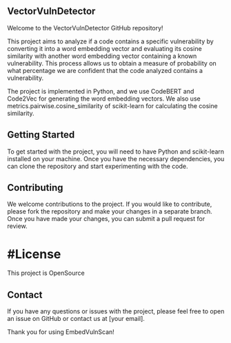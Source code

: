 ## VectorVulnDetector
Welcome to the VectorVulnDetector GitHub repository!

This project aims to analyze if a code contains a specific vulnerability by converting it into a word embedding vector and evaluating its cosine similarity with another word embedding vector containing a known vulnerability. This process allows us to obtain a measure of probability on what percentage we are confident that the code analyzed contains a vulnerability.

The project is implemented in Python, and we use CodeBERT and Code2Vec for generating the word embedding vectors. We also use metrics.pairwise.cosine_similarity of scikit-learn for calculating the cosine similarity.

## Getting Started

To get started with the project, you will need to have Python and scikit-learn installed on your machine. Once you have the necessary dependencies, you can clone the repository and start experimenting with the code.

## Contributing

We welcome contributions to the project. If you would like to contribute, please fork the repository and make your changes in a separate branch. Once you have made your changes, you can submit a pull request for review.

# #License

This project is OpenSource

## Contact

If you have any questions or issues with the project, please feel free to open an issue on GitHub or contact us at [your email].

Thank you for using EmbedVulnScan!
